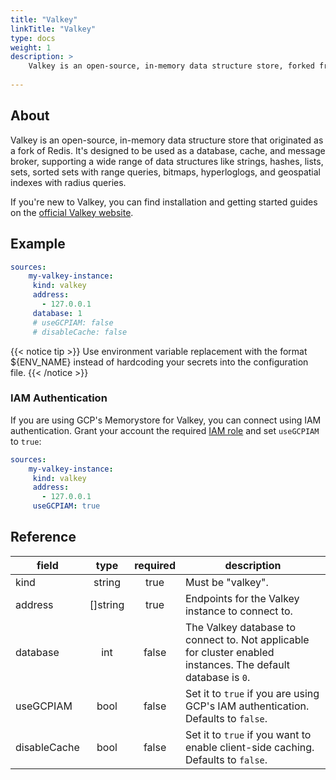 ```yaml
---
title: "Valkey"
linkTitle: "Valkey"
type: docs
weight: 1
description: >
    Valkey is an open-source, in-memory data structure store, forked from Redis.
    
---
```


## About

Valkey is an open-source, in-memory data structure store that originated as a fork of Redis. It's designed to be used as a database, cache, and message broker, supporting a wide range of data structures like strings, hashes, lists, sets, sorted sets with range queries, bitmaps, hyperloglogs, and geospatial indexes with radius queries.

If you're new to Valkey, you can find installation and getting started guides on the [official Valkey website](https://valkey.io/docs/getting-started/).

## Example

```yaml
sources:
    my-valkey-instance:
     kind: valkey
     address:
       - 127.0.0.1
     database: 1
     # useGCPIAM: false
     # disableCache: false
```

{{< notice tip >}}
Use environment variable replacement with the format ${ENV_NAME}
instead of hardcoding your secrets into the configuration file.
{{< /notice >}}

### IAM Authentication

If you are using GCP's Memorystore for Valkey, you can connect using IAM
authentication. Grant your account the required [IAM role][iam] and set
`useGCPIAM` to `true`:

```yaml
sources:
    my-valkey-instance:
     kind: valkey
     address:
       - 127.0.0.1
     useGCPIAM: true
```

[iam]: https://cloud.google.com/memorystore/docs/valkey/about-iam-auth

## Reference

| **field**    | **type** | **required** | **description**                                                                                               |
|--------------|:--------:|:------------:|---------------------------------------------------------------------------------------------------------------|
| kind         |  string  |     true     | Must be "valkey".                                                                                             |
| address      | []string |     true     | Endpoints for the Valkey instance to connect to.                                                              |
| database     |   int    |    false     | The Valkey database to connect to. Not applicable for cluster enabled instances. The default database is `0`. |
| useGCPIAM    |   bool   |    false     | Set it to `true` if you are using GCP's IAM authentication. Defaults to `false`.                              |
| disableCache |   bool   |    false     | Set it to `true` if you want to enable client-side caching. Defaults to `false`.                              |
